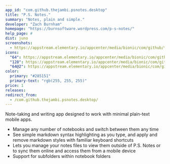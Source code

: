 ```yaml
---
app_id: "com.github.thejambi.psnotes.desktop"
title: "P.S. Notes."
summary: "Notes, plain and simple."
developer: "Zach Burnham"
homepage: "https://burnsoftware.wordpress.com/p-s-notes/"
help_page: #
dist: juno
screenshots:
  - https://appstream.elementary.io/appcenter/media/bionic/com/github/thejambi.psnotes/5A78F911FBB842A4CA8221E31A3558C6/screenshots/image-1_orig.png
icons:
  "64": https://appstream.elementary.io/appcenter/media/bionic/com/github/thejambi.psnotes/5A78F911FBB842A4CA8221E31A3558C6/icons/64x64/com.github.thejambi.psnotes_com.github.thejambi.psnotes.png
  "128": https://appstream.elementary.io/appcenter/media/bionic/com/github/thejambi.psnotes/5A78F911FBB842A4CA8221E31A3558C6/icons/128x128/com.github.thejambi.psnotes_com.github.thejambi.psnotes.png
  "64@2": https://appstream.elementary.io/appcenter/media/bionic/com/github/thejambi.psnotes/5A78F911FBB842A4CA8221E31A3558C6/icons/64x64@2/com.github.thejambi.psnotes_com.github.thejambi.psnotes.png
color:
  primary: "#285151"
  primary-text: "rgb(255, 255, 255)"
price: 1
releases:
redirect_from:
  - /com.github.thejambi.psnotes.desktop/
---
```

<p>Note-taking and writing app designed to work with minimal plain-text mobile apps.</p>
<ul>
  <li>Manage any number of notebooks and switch between them any time</li>
  <li>See simple markdown syntax highlighting as you type, and apply and remove markdown styles with familiar keyboard
shortcuts</li>
  <li>Lets you manage your notes files to view them outside of P.S. Notes or to sync them online and access them from
a mobile device</li>
  <li>Support for subfolders within notebook folders</li>
</ul>

